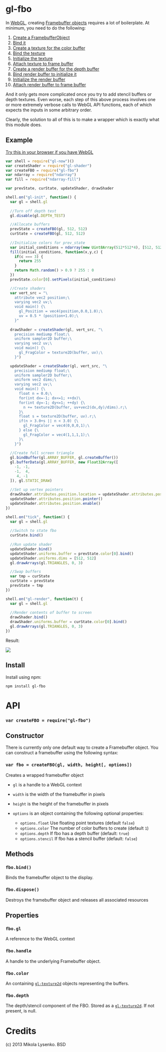 gl-fbo
===
In [WebGL](http://www.khronos.org/registry/webgl/specs/latest), creating [Framebuffer objects](http://www.khronos.org/registry/webgl/specs/latest/#5.14.6) requires a lot of boilerplate.  At minimum, you need to do the following:

1. [Create a FramebufferObject](http://www.khronos.org/opengles/sdk/docs/man/xhtml/glGenFramebuffers.xml)
2. [Bind it](http://www.khronos.org/opengles/sdk/docs/man/xhtml/glBindFramebuffer.xml)
3. [Create a texture for the color buffer](http://www.khronos.org/opengles/sdk/docs/man/xhtml/glGenTextures.xml)
4. [Bind the texture](http://www.khronos.org/opengles/sdk/docs/man/xhtml/glBindTexture.xml)
5. [Initialize the texture](http://www.khronos.org/opengles/sdk/docs/man/xhtml/glTexImage2D.xml)
6. [Attach texture to frame buffer](http://www.khronos.org/opengles/sdk/docs/man/xhtml/glFramebufferTexture2D.xml)
7. [Create a render buffer for the depth buffer](http://www.khronos.org/opengles/sdk/docs/man/xhtml/glGenRenderbuffers.xml)
8. [Bind render buffer to initialize it](http://www.khronos.org/opengles/sdk/docs/man/xhtml/glBindRenderbuffer.xml)
9. [Initialize the render buffer](http://www.khronos.org/opengles/sdk/docs/man/xhtml/glRenderbufferStorage.xml)
10. [Attach render buffer to frame buffer](http://www.khronos.org/opengles/sdk/docs/man/xhtml/glFramebufferRenderbuffer.xml)

And it only gets more complicated once you try to add stencil buffers or depth textures.  Even worse, each step of this above process involves one or more extremely verbose calls to WebGL API functions, each of which expects the inputs in some arbitrary order.

Clearly, the solution to all of this is to make a wrapper which is exactly what this module does.

## Example

[Try this in your browser if you have WebGL](http://mikolalysenko.github.io/gl-fbo/)

```javascript
var shell = require("gl-now")()
var createShader = require("gl-shader")
var createFBO = require("gl-fbo")
var ndarray = require("ndarray")
var fill = require("ndarray-fill")

var prevState, curState, updateShader, drawShader

shell.on("gl-init", function() {
  var gl = shell.gl
  
  //Turn off depth test
  gl.disable(gl.DEPTH_TEST)

  //Allocate buffers
  prevState = createFBO(gl, 512, 512)
  curState = createFBO(gl, 512, 512)
  
  //Initialize colors for prev_state
  var initial_conditions = ndarray(new Uint8Array(512*512*4), [512, 512, 4])
  fill(initial_conditions, function(x,y,c) {
    if(c === 3) {
      return 255
    }
    return Math.random() > 0.9 ? 255 : 0
  })
  prevState.color[0].setPixels(initial_conditions)

  //Create shaders
  var vert_src = "\
    attribute vec2 position;\
    varying vec2 uv;\
    void main() {\
      gl_Position = vec4(position,0.0,1.0);\
      uv = 0.5 * (position+1.0);\
    }"
  
  drawShader = createShader(gl, vert_src, "\
    precision mediump float;\
    uniform sampler2D buffer;\
    varying vec2 uv;\
    void main() {\
      gl_FragColor = texture2D(buffer, uv);\
    }")

  updateShader = createShader(gl, vert_src, "\
    precision mediump float;\
    uniform sampler2D buffer;\
    uniform vec2 dims;\
    varying vec2 uv;\
    void main() {\
      float n = 0.0;\
      for(int dx=-1; dx<=1; ++dx)\
      for(int dy=-1; dy<=1; ++dy) {\
        n += texture2D(buffer, uv+vec2(dx,dy)/dims).r;\
      }\
      float s = texture2D(buffer, uv).r;\
      if(n > 3.0+s || n < 3.0) {\
        gl_FragColor = vec4(0,0,0,1);\
      } else {\
        gl_FragColor = vec4(1,1,1,1);\
      }\
    }")
  
  //Create full screen triangle
  gl.bindBuffer(gl.ARRAY_BUFFER, gl.createBuffer())
  gl.bufferData(gl.ARRAY_BUFFER, new Float32Array([
    -1, -1,
    -1,  4,
     4, -1
  ]), gl.STATIC_DRAW)
  
  //Set up vertex pointers
  drawShader.attributes.position.location = updateShader.attributes.position.location
  updateShader.attributes.position.pointer()
  updateShader.attributes.position.enable()
})

shell.on("tick", function() {
  var gl = shell.gl
  
  //Switch to state fbo
  curState.bind()
  
  //Run update shader
  updateShader.bind()
  updateShader.uniforms.buffer = prevState.color[0].bind()
  updateShader.uniforms.dims = [512, 512]
  gl.drawArrays(gl.TRIANGLES, 0, 3)

  //Swap buffers
  var tmp = curState
  curState = prevState
  prevState = tmp
})

shell.on("gl-render", function(t) {
  var gl = shell.gl
  
  //Render contents of buffer to screen
  drawShader.bind()
  drawShader.uniforms.buffer = curState.color[0].bind()
  gl.drawArrays(gl.TRIANGLES, 0, 3)
})
```

Result:

<img src="https://raw.github.com/mikolalysenko/gl-fbo/master/screenshot.png">


## Install

Install using npm:

    npm install gl-fbo

# API

### `var createFBO = require("gl-fbo")`

## Constructor
There is currently only one default way to create a Framebuffer object.  You can construct a framebuffer using the following syntax:

### `var fbo = createFBO(gl, width, height[, options])`
Creates a wrapped framebuffer object

* `gl` is a handle to a WebGL context
* `width` is the width of the framebuffer in pixels
* `height` is the height of the framebuffer in pixels
* `options` is an object containing the following optional properties:

    + `options.float` Use floating point textures (default `false`)
    + `options.color`  The number of color buffers to create (default `1`)
    + `options.depth` If fbo has a depth buffer (default: `true`)
    + `options.stencil` If fbo has a stencil buffer (default: `false`)

## Methods

### `fbo.bind()`
Binds the framebuffer object to the display.

### `fbo.dispose()`
Destroys the framebuffer object and releases all associated resources

## Properties

### `fbo.gl`
A reference to the WebGL context

### `fbo.handle`
A handle to the underlying Framebuffer object.

### `fbo.color`
An containing [`gl-texture2d`](https://github.com/mikolalysenko/gl-texture2d) objects representing the buffers.  

### `fbo.depth`
The depth/stencil component of the FBO.  Stored as a [`gl-texture2d`](https://github.com/mikolalysenko/gl-texture2d).  If not present, is null.


Credits
=======
(c) 2013 Mikola Lysenko. BSD
